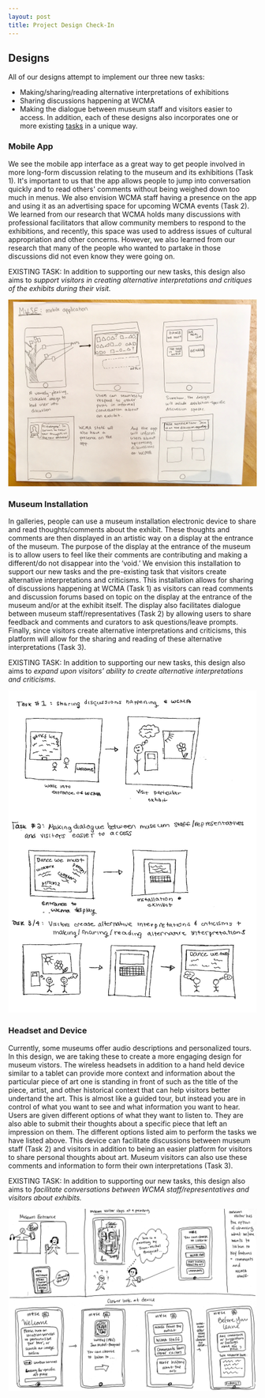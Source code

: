 ```yaml
---
layout: post
title: Project Design Check-In 
---
```

## Designs 
All of our designs attempt to implement our three new tasks:
* Making/sharing/reading alternative interpretations of exhibitions
* Sharing discussions happening at WCMA
* Making the dialogue between museum staff and visitors easier to access.
In addition, each of these designs also incorporates one or more existing [tasks](https://museumsforall.github.io/2018-10-15-project-task-review/) in a unique way.

### Mobile App
We see the mobile app interface as a great way to get people involved in more long-form discussion relating to the museum and its exhibitions (Task 1). It's important to us that the app allows people to jump into conversation quickly and to read others' comments without being weighed down too much in menus. We also envision WCMA staff having a presence on the app and using it as an advertising space for upcoming WCMA events (Task 2). We learned from our research that WCMA holds many discussions with professional facilitators that allow community members to respond to the exhibitions, and recently, this space was used to address issues of cultural appropriation and other concerns. However, we also learned from our research that many of the people who wanted to partake in those discussions did not even know they were going on.

EXISTING TASK: In addition to supporting our new tasks, this design also aims to *support visitors in creating alternative interpretations and critiques of the exhibits during their visit.*

![design1](/img/mobile_app_design.jpg)

### Museum Installation
In galleries, people can use a museum installation electronic device to share and read thoughts/comments about the exhibit. These thoughts and comments are then displayed in an artistic way on a display at the entrance of the museum. The purpose of the display at the entrance of the museum is to allow users to feel like their comments are contributing and making a different/do not disappear into the ‘void.’ We envision this installation to support our new tasks and the pre-existing task that visitors create alternative interpretations and criticisms. This installation allows for sharing of discussions happening at WCMA (Task 1) as visitors can read comments and discussion forums based on topic on the display at the entrance of the museum and/or at the exhibit itself. The display also facilitates dialogue between museum staff/representatives (Task 2) by allowing users to share feedback and comments and curators to ask questions/leave prompts. Finally, since visitors create alternative interpretations and criticisms, this platform will allow for the sharing and reading of these alternative interpretations (Task 3).

EXISTING TASK: In addition to supporting our new tasks, this design also aims to *expand upon visitors’ ability to create alternative interpretations and criticisms.* 
  
 ![design2](/img/museum_installation.jpg)
 

### Headset and Device
Currently, some museums offer audio descriptions and personalized tours. In this design, we are taking these to create a more engaging design for museum vistors. The wireless headsets in addition to a hand held device similar to a tablet can provide more context and information about the particular piece of art one is standing in front of such as the title of the piece, artist, and other historical context that can help visitors better undertand the art. This is almost like a guided tour, but instead you are in control of what you want to see and what information you want to hear. Users are given different options of what they want to listen to. They are also able to submit their thoughts about a specific piece that left an impression on them. The different options listed aim to perform the tasks we have listed above. This device can facilitate discussions between museum staff (Task 2) and visitors in addition to being an easier platform for visitors to share personal thoughts about art. Museum visitors can also use these comments and information to form their own interpretations (Task 3). 

EXISTING TASK: In addition to supporting our new tasks, this design also aims to *facilitate conversations between WCMA staff/representatives and visitors about exhibits.* 

![design3](/img/img003.jpg)

